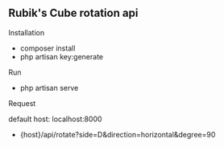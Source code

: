 

## Rubik's Cube rotation api

Installation

- composer install
- php artisan key:generate

Run

- php artisan serve

Request

default host: localhost:8000

- {host}/api/rotate?side=D&direction=horizontal&degree=90
